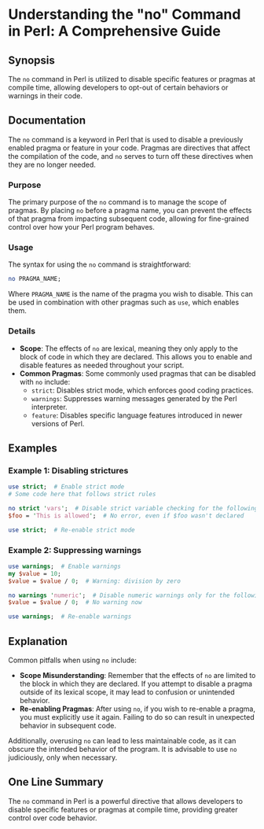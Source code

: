 <!--
Meta Description: # Understanding the "no" Command in Perl: A Comprehensive Guide ## Synopsis The `no` command in Perl is utilized to disable specific features or pragm...
Meta Keywords: code, perl, warnings, strict, disable
-->

# Understanding the "no" Command in Perl: A Comprehensive Guide

## Synopsis
The `no` command in Perl is utilized to disable specific features or pragmas at compile time, allowing developers to opt-out of certain behaviors or warnings in their code.

## Documentation
The `no` command is a keyword in Perl that is used to disable a previously enabled pragma or feature in your code. Pragmas are directives that affect the compilation of the code, and `no` serves to turn off these directives when they are no longer needed.

### Purpose
The primary purpose of the `no` command is to manage the scope of pragmas. By placing `no` before a pragma name, you can prevent the effects of that pragma from impacting subsequent code, allowing for fine-grained control over how your Perl program behaves.

### Usage
The syntax for using the `no` command is straightforward:

```perl
no PRAGMA_NAME;
```

Where `PRAGMA_NAME` is the name of the pragma you wish to disable. This can be used in combination with other pragmas such as `use`, which enables them.

### Details
- **Scope**: The effects of `no` are lexical, meaning they only apply to the block of code in which they are declared. This allows you to enable and disable features as needed throughout your script.
- **Common Pragmas**: Some commonly used pragmas that can be disabled with `no` include:
  - `strict`: Disables strict mode, which enforces good coding practices.
  - `warnings`: Suppresses warning messages generated by the Perl interpreter.
  - `feature`: Disables specific language features introduced in newer versions of Perl.

## Examples

### Example 1: Disabling strictures
```perl
use strict;  # Enable strict mode
# Some code here that follows strict rules

no strict 'vars';  # Disable strict variable checking for the following code
$foo = 'This is allowed';  # No error, even if $foo wasn't declared

use strict;  # Re-enable strict mode
```

### Example 2: Suppressing warnings
```perl
use warnings;  # Enable warnings
my $value = 10;
$value = $value / 0;  # Warning: division by zero

no warnings 'numeric';  # Disable numeric warnings only for the following code
$value = $value / 0;  # No warning now

use warnings;  # Re-enable warnings
```

## Explanation
Common pitfalls when using `no` include:
- **Scope Misunderstanding**: Remember that the effects of `no` are limited to the block in which they are declared. If you attempt to disable a pragma outside of its lexical scope, it may lead to confusion or unintended behavior.
- **Re-enabling Pragmas**: After using `no`, if you wish to re-enable a pragma, you must explicitly use it again. Failing to do so can result in unexpected behavior in subsequent code.

Additionally, overusing `no` can lead to less maintainable code, as it can obscure the intended behavior of the program. It is advisable to use `no` judiciously, only when necessary.

## One Line Summary
The `no` command in Perl is a powerful directive that allows developers to disable specific features or pragmas at compile time, providing greater control over code behavior.